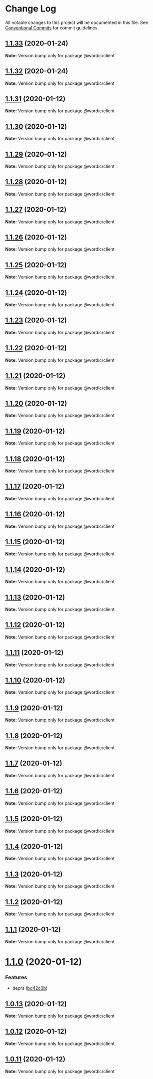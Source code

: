 # Change Log

All notable changes to this project will be documented in this file.
See [Conventional Commits](https://conventionalcommits.org) for commit guidelines.

## [1.1.33](https://github.com/shakogegia/mern-monorepo-boilerplate/compare/@wordic/client@1.1.32...@wordic/client@1.1.33) (2020-01-24)

**Note:** Version bump only for package @wordic/client

## [1.1.32](https://github.com/shakogegia/mern-monorepo-boilerplate/compare/@wordic/client@1.1.31...@wordic/client@1.1.32) (2020-01-24)

**Note:** Version bump only for package @wordic/client

## [1.1.31](https://github.com/shakogegia/mern-monorepo-boilerplate/compare/@wordic/client@1.1.30...@wordic/client@1.1.31) (2020-01-12)

**Note:** Version bump only for package @wordic/client

## [1.1.30](https://github.com/shakogegia/mern-monorepo-boilerplate/compare/@wordic/client@1.1.29...@wordic/client@1.1.30) (2020-01-12)

**Note:** Version bump only for package @wordic/client

## [1.1.29](https://github.com/shakogegia/mern-monorepo-boilerplate/compare/@wordic/client@1.1.28...@wordic/client@1.1.29) (2020-01-12)

**Note:** Version bump only for package @wordic/client

## [1.1.28](https://github.com/shakogegia/mern-monorepo-boilerplate/compare/@wordic/client@1.1.27...@wordic/client@1.1.28) (2020-01-12)

**Note:** Version bump only for package @wordic/client

## [1.1.27](https://github.com/shakogegia/mern-monorepo-boilerplate/compare/@wordic/client@1.1.26...@wordic/client@1.1.27) (2020-01-12)

**Note:** Version bump only for package @wordic/client

## [1.1.26](https://github.com/shakogegia/mern-monorepo-boilerplate/compare/@wordic/client@1.1.25...@wordic/client@1.1.26) (2020-01-12)

**Note:** Version bump only for package @wordic/client

## [1.1.25](https://github.com/shakogegia/mern-monorepo-boilerplate/compare/@wordic/client@1.1.24...@wordic/client@1.1.25) (2020-01-12)

**Note:** Version bump only for package @wordic/client

## [1.1.24](https://github.com/shakogegia/mern-monorepo-boilerplate/compare/@wordic/client@1.1.23...@wordic/client@1.1.24) (2020-01-12)

**Note:** Version bump only for package @wordic/client

## [1.1.23](https://github.com/shakogegia/mern-monorepo-boilerplate/compare/@wordic/client@1.1.22...@wordic/client@1.1.23) (2020-01-12)

**Note:** Version bump only for package @wordic/client

## [1.1.22](https://github.com/shakogegia/mern-monorepo-boilerplate/compare/@wordic/client@1.1.21...@wordic/client@1.1.22) (2020-01-12)

**Note:** Version bump only for package @wordic/client

## [1.1.21](https://github.com/shakogegia/mern-monorepo-boilerplate/compare/@wordic/client@1.1.20...@wordic/client@1.1.21) (2020-01-12)

**Note:** Version bump only for package @wordic/client

## [1.1.20](https://github.com/shakogegia/mern-monorepo-boilerplate/compare/@wordic/client@1.1.19...@wordic/client@1.1.20) (2020-01-12)

**Note:** Version bump only for package @wordic/client

## [1.1.19](https://github.com/shakogegia/mern-monorepo-boilerplate/compare/@wordic/client@1.1.18...@wordic/client@1.1.19) (2020-01-12)

**Note:** Version bump only for package @wordic/client

## [1.1.18](https://github.com/shakogegia/mern-monorepo-boilerplate/compare/@wordic/client@1.1.17...@wordic/client@1.1.18) (2020-01-12)

**Note:** Version bump only for package @wordic/client

## [1.1.17](https://github.com/shakogegia/mern-monorepo-boilerplate/compare/@wordic/client@1.1.16...@wordic/client@1.1.17) (2020-01-12)

**Note:** Version bump only for package @wordic/client

## [1.1.16](https://github.com/shakogegia/mern-monorepo-boilerplate/compare/@wordic/client@1.1.15...@wordic/client@1.1.16) (2020-01-12)

**Note:** Version bump only for package @wordic/client

## [1.1.15](https://github.com/shakogegia/mern-monorepo-boilerplate/compare/@wordic/client@1.1.14...@wordic/client@1.1.15) (2020-01-12)

**Note:** Version bump only for package @wordic/client

## [1.1.14](https://github.com/shakogegia/mern-monorepo-boilerplate/compare/@wordic/client@1.1.13...@wordic/client@1.1.14) (2020-01-12)

**Note:** Version bump only for package @wordic/client

## [1.1.13](https://github.com/shakogegia/mern-monorepo-boilerplate/compare/@wordic/client@1.1.12...@wordic/client@1.1.13) (2020-01-12)

**Note:** Version bump only for package @wordic/client

## [1.1.12](https://github.com/shakogegia/mern-monorepo-boilerplate/compare/@wordic/client@1.1.11...@wordic/client@1.1.12) (2020-01-12)

**Note:** Version bump only for package @wordic/client

## [1.1.11](https://github.com/shakogegia/mern-monorepo-boilerplate/compare/@wordic/client@1.1.10...@wordic/client@1.1.11) (2020-01-12)

**Note:** Version bump only for package @wordic/client

## [1.1.10](https://github.com/shakogegia/mern-monorepo-boilerplate/compare/@wordic/client@1.1.9...@wordic/client@1.1.10) (2020-01-12)

**Note:** Version bump only for package @wordic/client

## [1.1.9](https://github.com/shakogegia/mern-monorepo-boilerplate/compare/@wordic/client@1.1.8...@wordic/client@1.1.9) (2020-01-12)

**Note:** Version bump only for package @wordic/client

## [1.1.8](https://github.com/shakogegia/mern-monorepo-boilerplate/compare/@wordic/client@1.1.7...@wordic/client@1.1.8) (2020-01-12)

**Note:** Version bump only for package @wordic/client

## [1.1.7](https://github.com/shakogegia/mern-monorepo-boilerplate/compare/@wordic/client@1.1.6...@wordic/client@1.1.7) (2020-01-12)

**Note:** Version bump only for package @wordic/client

## [1.1.6](https://github.com/shakogegia/mern-monorepo-boilerplate/compare/@wordic/client@1.1.5...@wordic/client@1.1.6) (2020-01-12)

**Note:** Version bump only for package @wordic/client

## [1.1.5](https://github.com/shakogegia/mern-monorepo-boilerplate/compare/@wordic/client@1.1.4...@wordic/client@1.1.5) (2020-01-12)

**Note:** Version bump only for package @wordic/client

## [1.1.4](https://github.com/shakogegia/mern-monorepo-boilerplate/compare/@wordic/client@1.1.3...@wordic/client@1.1.4) (2020-01-12)

**Note:** Version bump only for package @wordic/client

## [1.1.3](https://github.com/shakogegia/mern-monorepo-boilerplate/compare/@wordic/client@1.1.2...@wordic/client@1.1.3) (2020-01-12)

**Note:** Version bump only for package @wordic/client

## [1.1.2](https://github.com/shakogegia/mern-monorepo-boilerplate/compare/@wordic/client@1.1.1...@wordic/client@1.1.2) (2020-01-12)

**Note:** Version bump only for package @wordic/client

## [1.1.1](https://github.com/shakogegia/mern-monorepo-boilerplate/compare/@wordic/client@1.1.0...@wordic/client@1.1.1) (2020-01-12)

**Note:** Version bump only for package @wordic/client

# [1.1.0](https://github.com/shakogegia/mern-monorepo-boilerplate/compare/@wordic/client@1.0.13...@wordic/client@1.1.0) (2020-01-12)

### Features

- deprs ([bd42c0b](https://github.com/shakogegia/mern-monorepo-boilerplate/commit/bd42c0b))

## [1.0.13](https://github.com/shakogegia/mern-monorepo-boilerplate/compare/@wordic/client@1.0.12...@wordic/client@1.0.13) (2020-01-12)

**Note:** Version bump only for package @wordic/client

## [1.0.12](https://github.com/shakogegia/mern-monorepo-boilerplate/compare/@wordic/client@1.0.11...@wordic/client@1.0.12) (2020-01-12)

**Note:** Version bump only for package @wordic/client

## [1.0.11](https://github.com/shakogegia/mern-monorepo-boilerplate/compare/@wordic/client@1.0.10...@wordic/client@1.0.11) (2020-01-12)

**Note:** Version bump only for package @wordic/client

